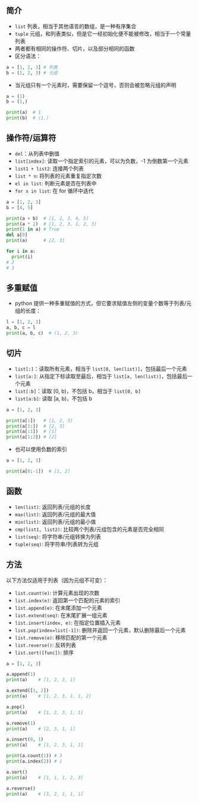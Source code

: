 ## 简介

+ `list` 列表，相当于其他语言的数组，是一种有序集合
+ `tuple` 元组，和列表类似，但是它一经初始化便不能被修改，相当于一个常量列表
+ 两者都有相同的操作符、切片，以及部分相同的函数
+ 区分语法：
```py
a = [1, 2, 3] # 列表
b = (1, 2, 3) # 元组
```
+ 当元组只有一个元素时，需要保留一个逗号，否则会被忽略元组的声明
```py
a = (1)
b = (1,)

print(a)  # 1
print(b)  # (1,)
```




## 操作符/运算符

+ `del`：从列表中删值
+ `list[index]`: 读取一个指定索引的元素，可以为负数，-1 为倒数第一个元素
+ `list1 + list2`: 连接两个列表
+ `list * n`: 将列表的元素重复指定次数
+ `el in list`: 判断元素是否在列表中
+ `for x in list`: 在 for 循环中迭代

```py
a = [1, 2, 3]
b = [4, 5]

print(a + b)  # [1, 2, 3, 4, 5]
print(a * 2)  # [1, 2, 3, 1, 2, 3]
print(1 in a) # True
del a[0]
print(a)      # [2, 3]

for i in a:
  print(i)
# 2
# 3
```


## 多重赋值

+ python 提供一种多重赋值的方式，但它要求赋值左侧的变量个数等于列表/元组的长度：
```py
l = [1, 2, 3]
a, b, c = l
print(a, b, c)  # (1, 2, 3)
```



## 切片

+ `list[:]`：读取所有元素，相当于 `list[0, len(list)]`，包括最后一个元素
+ `list[a:]`: 从指定下标读取至最后，相当于 `list[a, len(list)]`，包括最后一个元素
+ `list[:b]`：读取 [0, b)，不包括 b，相当于 `list[0, b]`
+ `list[a:b]`: 读取 [a, b)，不包括 b

```py
a = [1, 2, 3]

print(a[:])   # [1, 2, 3]
print(a[1:])  # [2, 3]
print(a[:1])  # [1]
print(a[1:2]) # [2]
```

+ 也可以使用负数的索引
```py
a = [1, 2, 3]

print(a[0:-1])  # [1, 2]
```



## 函数

+ `len(list)`: 返回列表/元组的长度
+ `max(list)`: 返回列表/元组的最大值
+ `min(list)`: 返回列表/元组的最小值
+ `cmp(list1, list2)`: 比较两个列表/元组包含的元素是否完全相同
+ `list(seq)`: 将字符串/元组转换为列表
+ `tuple(seq)`: 将字符串/列表转为元组



## 方法

以下方法仅适用于列表（因为元组不可变）：
+ `list.count(e)`: 计算元素出现的次数
+ `list.index(e)`: 返回第一个匹配的元素的索引
+ `list.append(e)`: 在末尾添加一个元素
+ `list.extend(seq)`: 在末尾扩展一组元素
+ `list.insert(index, e)`: 在指定位置插入元素
+ `list.pop(index=list[-1])`: 删除并返回一个元素，默认删除最后一个元素
+ `list.remove(e)`: 移除匹配的第一个元素
+ `list.reverse()`: 反转列表
+ `list.sort([func])`: 排序

```py
a = [1, 2, 3]

a.append(1)
print(a)    # [1, 2, 3, 1]

a.extend([1, 2])
print(a)    # [1, 2, 3, 1, 1, 2]

a.pop()
print(a)    # [1, 2, 3, 1, 1]

a.remove(1)
print(a)    # [2, 3, 1, 1]

a.insert(0, 1)
print(a)    # [1, 2, 3, 1, 1]

print(a.count(1)) # 3
print(a.index(2)) # 1

a.sort()
print(a)    # [1, 1, 1, 2, 3]

a.reverse()
print(a)    # [3, 2, 1, 1, 1]
```